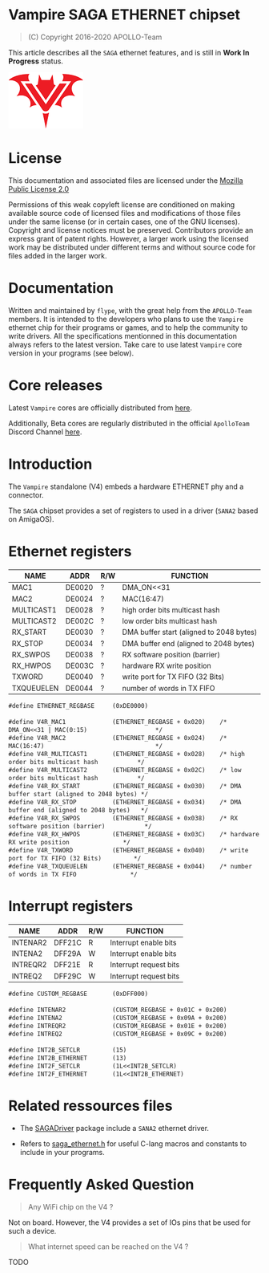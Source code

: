 # Vampire SAGA ETHERNET chipset

> (C) Copyright 2016-2020 APOLLO-Team

This article describes all the `SAGA` ethernet features, and is still in **Work In Progress** status.

![Vampire Logo](../ASSETS/V_LOGO.png)

# License

This documentation and associated files are licensed under the [Mozilla Public License 2.0](../LICENSE)

Permissions of this weak copyleft license are conditioned on making available source code of licensed files and modifications of those files under the same license (or in certain cases, one of the GNU licenses). Copyright and license notices must be preserved. Contributors provide an express grant of patent rights. However, a larger work using the licensed work may be distributed under different terms and without source code for files added in the larger work.

# Documentation

Written and maintained by `flype`, with the great help from the `APOLLO-Team` members. It is intended to the developers who plans to use the `Vampire` ethernet chip for their programs or games, and to help the community to write drivers. All the specifications mentionned in this documentation always refers to the latest version. Take care to use latest `Vampire` core version in your programs (see below).

# Core releases

Latest `Vampire` cores are officially distributed from [here](https://www.apollo-accelerators.com/wiki/doku.php/start#core_and_software_updates). 

Additionally, Beta cores are regularly distributed in the official `ApolloTeam` Discord Channel [here](https://discord.gg/bM684VW).

# Introduction

The `Vampire` standalone (V4) embeds a hardware ETHERNET phy and a connector.

The `SAGA` chipset provides a set of registers to used in a driver (`SANA2` based on AmigaOS).

# Ethernet registers

NAME       | ADDR   | R/W | FUNCTION
---------- | ------ | --- | --------
MAC1       | DE0020 |  ?  | DMA_ON<<31 | MAC(0:15)                  
MAC2       | DE0024 |  ?  | MAC(16:47)                              
MULTICAST1 | DE0028 |  ?  | high order bits multicast hash          
MULTICAST2 | DE002C |  ?  | low  order bits multicast hash          
RX_START   | DE0030 |  ?  | DMA buffer start (aligned to 2048 bytes)
RX_STOP    | DE0034 |  ?  | DMA buffer end (aligned to 2048 bytes)  
RX_SWPOS   | DE0038 |  ?  | RX software position (barrier)          
RX_HWPOS   | DE003C |  ?  | hardware RX write position              
TXWORD     | DE0040 |  ?  | write port for TX FIFO (32 Bits)        
TXQUEUELEN | DE0044 |  ?  | number of words in TX FIFO              

```
#define ETHERNET_REGBASE     (0xDE0000)

#define V4R_MAC1             (ETHERNET_REGBASE + 0x020)    /* DMA_ON<<31 | MAC(0:15)                   */
#define V4R_MAC2             (ETHERNET_REGBASE + 0x024)    /* MAC(16:47)                               */
#define V4R_MULTICAST1       (ETHERNET_REGBASE + 0x028)    /* high order bits multicast hash           */
#define V4R_MULTICAST2       (ETHERNET_REGBASE + 0x02C)    /* low  order bits multicast hash           */
#define V4R_RX_START         (ETHERNET_REGBASE + 0x030)    /* DMA buffer start (aligned to 2048 bytes) */
#define V4R_RX_STOP          (ETHERNET_REGBASE + 0x034)    /* DMA buffer end (aligned to 2048 bytes)   */
#define V4R_RX_SWPOS         (ETHERNET_REGBASE + 0x038)    /* RX software position (barrier)           */
#define V4R_RX_HWPOS         (ETHERNET_REGBASE + 0x03C)    /* hardware RX write position               */
#define V4R_TXWORD           (ETHERNET_REGBASE + 0x040)    /* write port for TX FIFO (32 Bits)         */
#define V4R_TXQUEUELEN       (ETHERNET_REGBASE + 0x044)    /* number of words in TX FIFO               */
```

# Interrupt registers

NAME       | ADDR   | R/W | FUNCTION
---------- | ------ | --- | --------
INTENAR2   | DFF21C |  R  | Interrupt enable bits
INTENA2    | DFF29A |  W  | Interrupt enable bits
INTREQR2   | DFF21E |  R  | Interrupt request bits
INTREQ2    | DFF29C |  W  | Interrupt request bits

```
#define CUSTOM_REGBASE       (0xDFF000)

#define INTENAR2             (CUSTOM_REGBASE + 0x01C + 0x200)
#define INTENA2	             (CUSTOM_REGBASE + 0x09A + 0x200)
#define INTREQR2             (CUSTOM_REGBASE + 0x01E + 0x200)
#define INTREQ2	             (CUSTOM_REGBASE + 0x09C + 0x200)

#define INT2B_SETCLR         (15)
#define INT2B_ETHERNET       (13)
#define INT2F_SETCLR         (1L<<INT2B_SETCLR)
#define INT2F_ETHERNET       (1L<<INT2B_ETHERNET)
```

# Related ressources files

* The [SAGADriver](https://www.apollo-accelerators.com/wiki/doku.php/saga:updates) package include a `SANA2` ethernet driver.

* Refers to [saga_ethernet.h](saga_ethernet.h) for useful C-lang macros and constants to include in your programs.

# Frequently Asked Question

> Any WiFi chip on the V4 ?

Not on board. However, the V4 provides a set of IOs pins that be used for such a device.

> What internet speed can be reached on the V4 ?

TODO
